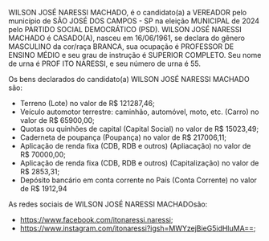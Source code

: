 WILSON JOSÉ NARESSI MACHADO, é o candidato(a) a VEREADOR pelo município de SÃO JOSÉ DOS CAMPOS - SP na eleição MUNICIPAL de 2024 pelo PARTIDO SOCIAL DEMOCRÁTICO (PSD). WILSON JOSÉ NARESSI MACHADO é CASADO(A), nasceu em 16/06/1961, se declara do gênero MASCULINO da cor/raça BRANCA, sua ocupação é PROFESSOR DE ENSINO MÉDIO e seu grau de instrução é SUPERIOR COMPLETO. Seu nome de urna é PROF ITO NARESSI, e seu número de urna é 55.

Os bens declarados do candidato(a) WILSON JOSÉ NARESSI MACHADO são: 
- Terreno (Lote) no valor de R$ 121287,46;
- Veículo automotor terrestre: caminhão, automóvel, moto, etc. (Carro) no valor de R$ 65900,00;
- Quotas ou quinhões de capital (Capital Social) no valor de R$ 15023,49;
- Caderneta de poupança (Poupança) no valor de R$ 217006,11;
- Aplicação de renda fixa (CDB, RDB e outros) (Apliacação) no valor de R$ 70000,00;
- Aplicação de renda fixa (CDB, RDB e outros) (Capitalização) no valor de R$ 2853,31;
- Depósito bancário em conta corrente no País (Conta Corrente) no valor de R$ 1912,94

As redes sociais de WILSON JOSÉ NARESSI MACHADOsão:
- https://www.facebook.com/itonaressi.naressi;
- https://www.instagram.com/itonaressi?igsh=MWYzejBieG5idHluMA==;